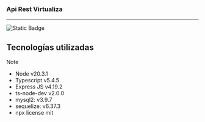 ### Api Rest Virtualiza


---
![Static Badge](https://img.shields.io/badge/virtualiza-green?label=1.0.0&labelColor=black)


## Tecnologías  utilizadas 

> [!NOTE]  
>   * Node v20.3.1
>   * Typescript v5.4.5
>   * Express JS v4.19.2
>   * ts-node-dev v2.0.0
>   * mysql2: v3.9.7
>   * sequelize: v6.37.3
>   * npx license mit